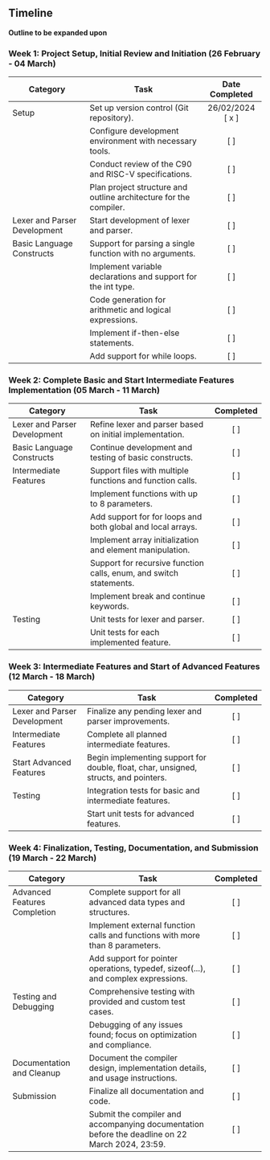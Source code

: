 ## Timeline
**Outline to be expanded upon**

### Week 1: Project Setup, Initial Review and Initiation (26 February - 04 March)

| Category | Task | Date Completed | 
|----------|------|:--------:| 
| Setup | Set up version control (Git repository). | 26/02/2024 [ x ] |
|  | Configure development environment with necessary tools. | [ ] |
|  | Conduct review of the C90 and RISC-V specifications. | [ ] |
|  | Plan project structure and outline architecture for the compiler. | [ ] |
| Lexer and Parser Development | Start development of lexer and parser. | [ ] |
| Basic Language Constructs | Support for parsing a single function with no arguments. | [ ] |
|  | Implement variable declarations and support for the int type. | [ ] |
|  | Code generation for arithmetic and logical expressions. | [ ] |
|  | Implement if-then-else statements. | [ ] |
|  | Add support for while loops. | [ ] |

### Week 2: Complete Basic and Start Intermediate Features Implementation (05 March - 11 March)

| Category | Task | Completed |
|----------|------|:--------:|
| Lexer and Parser Development | Refine lexer and parser based on initial implementation. | [ ] |
| Basic Language Constructs | Continue development and testing of basic constructs. | [ ] |
| Intermediate Features | Support files with multiple functions and function calls. | [ ] |
|  | Implement functions with up to 8 parameters. | [ ] |
|  | Add support for for loops and both global and local arrays. | [ ] |
|  | Implement array initialization and element manipulation. | [ ] |
|  | Support for recursive function calls, enum, and switch statements. | [ ] |
|  | Implement break and continue keywords. | [ ] |
| Testing | Unit tests for lexer and parser. | [ ] |
|  | Unit tests for each implemented feature. | [ ] |

### Week 3: Intermediate Features and Start of Advanced Features (12 March - 18 March)

| Category | Task | Completed |
|----------|------|:--------:|
| Lexer and Parser Development | Finalize any pending lexer and parser improvements. | [ ] |
| Intermediate Features | Complete all planned intermediate features. | [ ] |
| Start Advanced Features | Begin implementing support for double, float, char, unsigned, structs, and pointers. | [ ] |
| Testing | Integration tests for basic and intermediate features. | [ ] |
|  | Start unit tests for advanced features. | [ ] |

### Week 4: Finalization, Testing, Documentation, and Submission (19 March - 22 March)

| Category | Task | Completed |
|----------|------|:--------:|
| Advanced Features Completion | Complete support for all advanced data types and structures. | [ ] |
|  | Implement external function calls and functions with more than 8 parameters. | [ ] |
|  | Add support for pointer operations, typedef, sizeof(...), and complex expressions. | [ ] |
| Testing and Debugging | Comprehensive testing with provided and custom test cases. | [ ] |
|  | Debugging of any issues found; focus on optimization and compliance. | [ ] |
| Documentation and Cleanup | Document the compiler design, implementation details, and usage instructions. | [ ] |
| Submission | Finalize all documentation and code. | [ ] |
|  | Submit the compiler and accompanying documentation before the deadline on 22 March 2024, 23:59. | [ ] |

